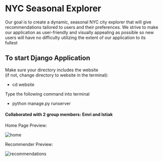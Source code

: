 # NYC Seasonal Explorer 

Our goal is to create a dynamic, seasonal NYC city explorer that will give recommendations tailored to users and their preferences. We strive to make our application as user-friendly and visually appealing as possible so new users will have no difficulty utilizing the extent of our application to its fullest

## To start Django Application
Make sure your directory includes the website  
(if not, change directory to website in the terminal):

- cd website

Type the following command into terminal 

- python manage.py runserver 

#### Collaborated with 2 group members: Emri and Istiak

Home Page Preview:

![home](https://github.com/darrencodes0/NYC-Seasonal-Explorer/assets/126924973/4406e813-00b8-48c7-ac65-9088291b41ed)

Recommender Preview:

![recommendations](https://github.com/darrencodes0/NYC-Seasonal-Explorer/assets/126924973/b341f80e-0c49-40fe-9797-b8ec5d548e08)
